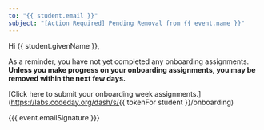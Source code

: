 ```yaml
---
to: "{{ student.email }}"
subject: "[Action Required] Pending Removal from {{ event.name }}"
---
```


Hi {{ student.givenName }},

As a reminder, you have not yet completed any onboarding assignments. **Unless you make progress on your onboarding assignments, you may be removed within the next few days.**

[Click here to submit your onboarding week assignments.](https://labs.codeday.org/dash/s/{{ tokenFor student }}/onboarding)

{{{ event.emailSignature }}}
